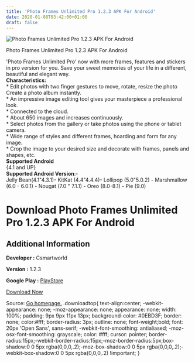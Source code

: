 ```yaml
---
title: 'Photo Frames Unlimited Pro 1.2.3 APK For Android'
date: 2020-01-08T03:42:00+01:00
draft: false
---
```


![Photo Frames Unlimited Pro 1.2.3 APK For Android](https://i1.wp.com/apkhome.net/wp-content/uploads/2020/01/Photo-Frames-Unlimited-Pro-1.2.3.png "Photo Frames Unlimited Pro 1.2.3 APK For Android")

  

Photo Frames Unlimited Pro 1.2.3 APK For Android

'Photo Frames Unlimited Pro' now with more frames, features and stickers in pro version for you. Save your sweet memories of your life in a different, beautiful and elegant way.  
**Characteristics:**  
\* Edit photos with two finger gestures to move, rotate, resize the photo Create a photo album instantly.  
\* An impressive image editing tool gives your masterpiece a professional look.  
\* Connected to the cloud.  
\* About 650 images and increases continuously.  
\* Select photos from the gallery or take photos using the phone or tablet camera.  
\* Wide range of styles and different frames, hoarding and form for any image.  
\* Crop the image to your desired size and decorate with frames, panels and shapes, etc.  
**Supported Android**  
{4.1 and UP}  
**Supported Android Version**:-  
Jelly Bean(4.1"4.3.1)- KitKat (4.4"4.4.4)- Lollipop (5.0"5.0.2) - Marshmallow (6.0 - 6.0.1) - Nougat (7.0 " 7.1.1) - Oreo (8.0-8.1) - Pie (9.0)

Download Photo Frames Unlimited Pro 1.2.3 APK For Android
=========================================================

Additional Information
----------------------

**Developer :** Csmartworld

**Version :** 1.2.3

**Google Play :** [PlayStore](https://play.google.com/store/apps/details?id=com.smartworld.photoframepro)

  

[Download Now](https://store4app.co/post/photo-frames-unlimited-pro-1-2-3-apk-for-android_1578426669)

  
Source: [Go homepage.](https://store4app.co/post/photo-frames-unlimited-pro-1-2-3-apk-for-android_1578426669) .downloadtop{ text-align:center; -webkit-appearance: none; -moz-appearance: none; appearance: none; width: 100%; padding: 9px 9px 11px 13px; background-color: #0EBD3F; border: none; color:#fff; border-radius: 3px; outline: none; font-weight;bold; font: 20px 'Open Sans', sans-serif; -webkit-font-smoothing: antialiased; -moz-osx-font-smoothing: grayscale; color: #fff; cursor: pointer; border-radius:15px;-webkit-border-radius:15px;-moz-border-radius:5px;box-shadow:0 0 5px rgba(0,0,0,.2);-moz-box-shadow:0 0 5px rgba(0,0,0,.2);-webkit-box-shadow:0 0 5px rgba(0,0,0,.2) !important; }